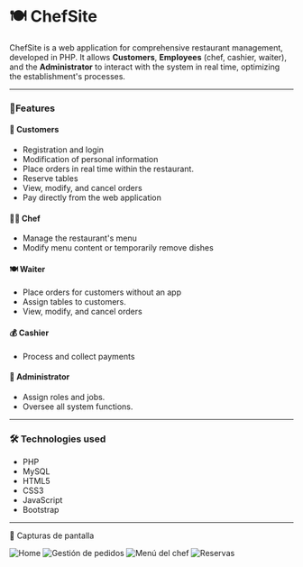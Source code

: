 # 🍽️ ChefSite

ChefSite is a web application for comprehensive restaurant management, developed in PHP.
It allows **Customers**, **Employees** (chef, cashier, waiter), and the **Administrator** to interact with the system in real time, optimizing the establishment's processes.

---

### 🌟Features

#### 👥 **Customers**
- Registration and login
- Modification of personal information
- Place orders in real time within the restaurant.
- Reserve tables
- View, modify, and cancel orders
- Pay directly from the web application

#### 👨‍🍳 **Chef**
- Manage the restaurant's menu
- Modify menu content or temporarily remove dishes

#### 🍽️ **Waiter**
- Place orders for customers without an app
- Assign tables to customers.
- View, modify, and cancel orders

#### 💰 **Cashier**
- Process and collect payments

#### 🏢 **Administrator**
- Assign roles and jobs.
- Oversee all system functions.

---

### 🛠 Technologies used

- PHP
- MySQL
- HTML5
- CSS3
- JavaScript
- Bootstrap

---

📸 Capturas de pantalla

![Home](screenshots/home.png)
![Gestión de pedidos](screenshots/pedidos.png)
![Menú del chef](screenshots/menu-chef.png)
![Reservas](screenshots/reservas.png)
